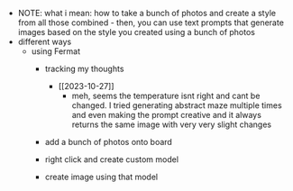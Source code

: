   * NOTE: what i mean: how to take a bunch of photos and create a style from all those combined - then, you can use text prompts that generate images based on the style you created using a bunch of photos
  * different ways
    * using Fermat
      * tracking my thoughts
        * [[2023-10-27]]
          * meh, seems the temperature isnt right and cant be changed. I tried generating abstract maze multiple times and even making the prompt creative and it always returns the same image with very very slight changes

      * add a bunch of photos onto board
      * right click and create custom model
      * create image using that model
